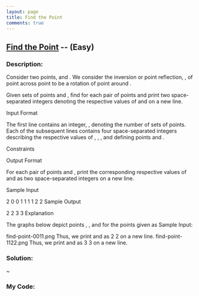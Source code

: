 ```yaml
---
layout: page
title: Find the Point
comments: true
---
```


## [Find the Point](https://www.hackerrank.com/challenges/find-point/problem) -- (Easy)

### Description:
Consider two points,  and . We consider the inversion or point reflection, , of point  across point  to be a  rotation of point  around .

Given  sets of points  and , find  for each pair of points and print two space-separated integers denoting the respective values of  and  on a new line.

Input Format

The first line contains an integer, , denoting the number of sets of points. 
Each of the  subsequent lines contains four space-separated integers describing the respective values of , , , and  defining points  and .

Constraints

Output Format

For each pair of points  and , print the corresponding respective values of  and  as two space-separated integers on a new line.

Sample Input

2
0 0 1 1
1 1 2 2
Sample Output

2 2
3 3
Explanation

The graphs below depict points , , and  for the  points given as Sample Input:

find-point-0011.png
Thus, we print  and  as 2 2 on a new line.
find-point-1122.png
Thus, we print  and  as 3 3 on a new line.
  
### Solution:  
~
  
### My Code:  
  
```c++
```
